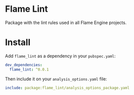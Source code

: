 # Flame Lint

Package with the lint rules used in all Flame Engine projects.

# Install

Add `flame_lint` as a dependency in your `pubspec.yaml`:

```yaml
dev_dependencies:
  flame_lint: ^0.0.1
```

Then include it on your `analysis_options.yaml` file:

```yaml
include: package:flame_lint/analysis_options_package.yaml
```
